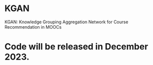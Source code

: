 # KGAN
KGAN:  Knowledge Grouping Aggregation Network for Course Recommendation in MOOCs
# Code will be released in December 2023.
